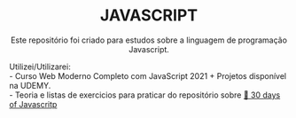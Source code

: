 <h1 align="center">JAVASCRIPT</h1>

<p align="center">Este repositório foi criado para estudos sobre a linguagem de programação Javascript.<p>
    
<p>Utilizei/Utilizarei:<br>
    - Curso Web Moderno Completo com JavaScript 2021 + Projetos disponível na UDEMY.<br>
    - Teoria e listas de exercicios para praticar do repositório sobre <a href="https://github.com/Asabeneh/30-Days-Of-JavaScript">🔗 30 days of Javascritp</a>
</p>

